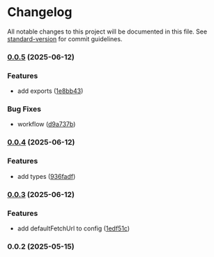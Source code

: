 # Changelog

All notable changes to this project will be documented in this file. See [standard-version](https://github.com/conventional-changelog/standard-version) for commit guidelines.

### [0.0.5](https://github.com/wxn0brP/VQL-client/compare/v0.0.4...v0.0.5) (2025-06-12)


### Features

* add exports ([1e8bb43](https://github.com/wxn0brP/VQL-client/commit/1e8bb4332480897e993a2cf18fe6594d38ed215a))


### Bug Fixes

* workflow ([d9a737b](https://github.com/wxn0brP/VQL-client/commit/d9a737b653966d02cf92f43e9b0ef278c9ea0976))

### [0.0.4](https://github.com/wxn0brP/VQL-client/compare/v0.0.3...v0.0.4) (2025-06-12)


### Features

* add types ([936fadf](https://github.com/wxn0brP/VQL-client/commit/936fadf8938292d2687536c2f4f39befcb92f4ef))

### [0.0.3](https://github.com/wxn0brP/VQL-client/compare/v0.0.2...v0.0.3) (2025-06-12)


### Features

* add defaultFetchUrl to config ([1edf51c](https://github.com/wxn0brP/VQL-client/commit/1edf51c3c47bc7f8c06ae46386c231ade57b0665))

### 0.0.2 (2025-05-15)
